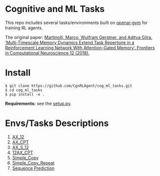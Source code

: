 # Cognitive and ML Tasks
This repo includes several tasks/environments built on [openai-gym](https://gym.openai.com/) for training RL agents. 

The original paper: [Martinolli, Marco, Wulfram Gerstner, and Aditya Gilra. ‘Multi-Timescale Memory Dynamics Extend Task Repertoire in a Reinforcement Learning Network With Attention-Gated Memory’. Frontiers in Computational Neuroscience 12 (2018).](https://doi.org/10.3389/fncom.2018.00050)

# Install
```
$ git clone https://github.com/CgnRLAgent/cog_ml_tasks.git
$ cd cog_ml_tasks
$ pip install -e .
```
**Requirements:** see the [setup.py](setup.py).

# Envs/Tasks Descriptions
1. [AX_12](gym_cog_ml_tasks/envs/ax_tasks/ax_12_env.md)
2. [AX_CPT](gym_cog_ml_tasks/envs/ax_tasks/ax_cpt_env.md)
3. [AX_S_12](gym_cog_ml_tasks/envs/ax_tasks/ax_s_12_env.md)
4. [12AX_CPT](gym_cog_ml_tasks/envs/ax_tasks/ax_12_cpt_env.md)
5. [Simple_Copy](gym_cog_ml_tasks/envs/copy_tasks/simple_copy_env.md)
6. [Simple_Copy_Repeat](gym_cog_ml_tasks/envs/copy_tasks/simple_copy_repeat_env.md)
7. [Sequence Prediction](gym_cog_ml_tasks/envs/task_seq_prediction/seq_prediction_env.md)
